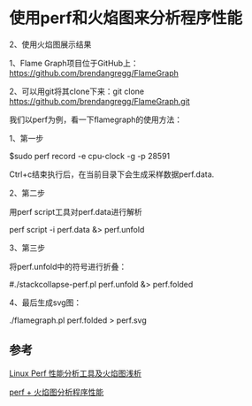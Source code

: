 # 使用perf和火焰图来分析程序性能

2、使用火焰图展示结果

1、Flame Graph项目位于GitHub上：https://github.com/brendangregg/FlameGraph

2、可以用git将其clone下来：git clone https://github.com/brendangregg/FlameGraph.git

 

我们以perf为例，看一下flamegraph的使用方法：

1、第一步

$sudo perf record -e cpu-clock -g -p 28591

Ctrl+c结束执行后，在当前目录下会生成采样数据perf.data.

2、第二步

用perf script工具对perf.data进行解析

perf script -i perf.data &> perf.unfold

3、第三步

将perf.unfold中的符号进行折叠：

#./stackcollapse-perf.pl perf.unfold &> perf.folded

4、最后生成svg图：

./flamegraph.pl perf.folded > perf.svg


## 参考

[Linux Perf 性能分析工具及火焰图浅析](https://zhuanlan.zhihu.com/p/54276509)

[perf + 火焰图分析程序性能](https://www.cnblogs.com/happyliu/p/6142929.html)